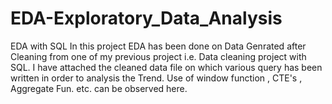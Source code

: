 # EDA-Exploratory_Data_Analysis
EDA with SQL
In this project EDA has been done on Data Genrated after Cleaning from one of my previous project i.e. Data cleaning project with SQL.
I have attached the cleaned data file on which various query has been written in order to analysis the Trend.
Use of window function , CTE's , Aggregate Fun. etc. can be observed here.
